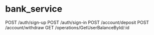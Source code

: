 # bank_service

POST   /auth/sign-up
POST   /auth/sign-in
POST   /account/deposit
POST   /account/withdraw
GET    /operations/GetUserBalanceById/:id
